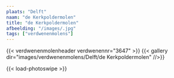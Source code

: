 ```yaml
---
plaats: "Delft"
naam: "de Kerkpoldermolen"
title: "de Kerkpoldermolen"
afbeelding: "/images/.jpg"
tags: ["verdwenenmolens"]
---
```

{{< verdwenenmolenheader verdwenennr="3647" >}}
{{< gallery dir="images/verdwenenmolens/Delft/de Kerkpoldermolen" //>}}

{{< load-photoswipe >}}